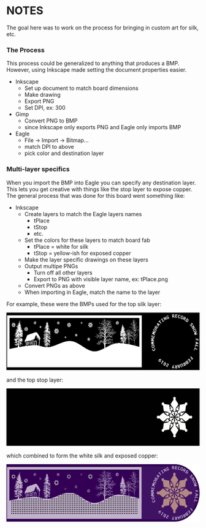 # NOTES

The goal here was to work on the process for bringing in custom art for silk, etc.

### The Process
This process could be generalized to anything that produces a BMP. However, using Inkscape made setting the document properties easier.

* Inkscape
  * Set up document to match board dimensions
  * Make drawing
  * Export PNG
  * Set DPI, ex: 300
* Gimp
  * Convert PNG to BMP
  * since Inkscape only exports PNG and Eagle only imports BMP
* Eagle
  * File -> Import -> Bitmap...
  * match DPI to above
  * pick color and destination layer

### Multi-layer specifics
When you import the BMP into Eagle you can specify any destination layer. This lets you
get creative with things like the stop layer to expose copper. The general process that
was done for this board went something like:

* Inkscape
  * Create layers to match the Eagle layers names
    * tPlace
    * tStop
    * etc.
  * Set the colors for these layers to match board fab
    * tPlace = white for silk
    * tStop = yellow-ish for exposed copper
  * Make the layer specific drawings on these layers
  * Output multipe PNGs
    * Turn off all other layers
    * Export to PNG with visible layer name, ex: tPlace.png
  * Convert PNGs as above
  * When importing in Eagle, match the name to the layer

For example, these were the BMPs used for the top silk layer:

<img src="tPlace.bmp" height=150px>

and the top stop layer:

<img src="tStop.bmp" height=150px>

which combined to form the white silk and exposed copper:

<img src="feb_pcb_front.png" height=150px>

